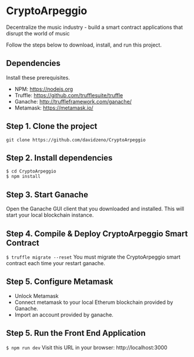 
# CryptoArpeggio
Decentralize the music industry - build a smart contract applications that disrupt the world of music

Follow the steps below to download, install, and run this project.

## Dependencies
Install these prerequisites.
- NPM: https://nodejs.org
- Truffle: https://github.com/trufflesuite/truffle
- Ganache: http://truffleframework.com/ganache/
- Metamask: https://metamask.io/


## Step 1. Clone the project
`git clone https://github.com/davidzeno/CryptoArpeggio`

## Step 2. Install dependencies
```
$ cd CryptoArpeggio
$ npm install
```

## Step 3. Start Ganache
Open the Ganache GUI client that you downloaded and installed. This will start your local blockchain instance.

## Step 4. Compile & Deploy CryptoArpeggio Smart Contract
`$ truffle migrate --reset`
You must migrate the CryptoArpeggio smart contract each time your restart ganache.

## Step 5. Configure Metamask
- Unlock Metamask
- Connect metamask to your local Etherum blockchain provided by Ganache.
- Import an account provided by ganache.

## Step 5. Run the Front End Application
`$ npm run dev`
Visit this URL in your browser: http://localhost:3000



